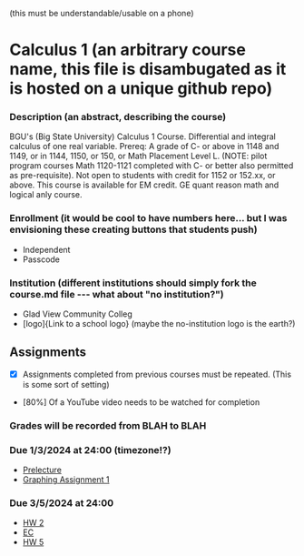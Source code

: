 (this must be understandable/usable on a phone)
# Calculus 1 (an arbitrary course name, this file is disambugated as it is hosted on a unique github repo)
### Description (an abstract, describing the course)
BGU's (Big State University) Calculus 1 Course. Differential and integral calculus of one real variable. Prereq: A grade of C- or above in 1148 and 1149, or in 1144, 1150, or 150, or Math Placement Level L. (NOTE: pilot program courses Math 1120-1121 completed with C- or better also permitted as pre-requisite). Not open to students with credit for 1152 or 152.xx, or above. This course is available for EM credit. GE quant reason math and logical anly course.

### Enrollment (it would be cool to have numbers here... but I was envisioning these creating buttons that students push)
- Independent 
- Passcode 

### Institution (different institutions should simply fork the course.md file --- what about "no institution?")
- Glad View Community Colleg
- [logo]{Link to a school logo} (maybe the no-institution logo is the earth?)


## Assignments
- [x] Assignments completed from previous courses must be repeated. (This is some sort of setting)
- [80%] Of a YouTube video needs to be watched for completion

### Grades will be recorded from BLAH to BLAH
### Due 1/3/2024 at 24:00 (timezone!?)
- [Prelecture](https://ximera.osu.edu/mooculus/calculus1/understandingFunctions/breakGround)
- [Graphing Assignment 1](https://www.desmos.com/calculator)
### Due 3/5/2024 at 24:00 
- [HW 2](https://www.geogebra.org)
- [EC](https://www.youtube.com/playlist?list=YOUR_PLAYLIST_ID)
- [HW 5](https://www.geogebra.org/classic)
